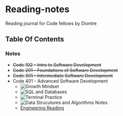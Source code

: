 # Reading-notes
Reading journal for Code fellows by Diontre 

## Table Of Contents


### Notes

- ~~Code 102 - Intro to Software Development~~
- ~~Code 201 - Foundations of Software Development~~
- ~~Code 301 - Intermediate Software Development~~
- Code 401 - Advanced Software Development
  - ![Growth Mindset ](https://github.com/houseofjavascript/reading-notes/blob/main/Python%20401)
  - ![SQL and Databases](https://github.com/houseofjavascript/reading-notes/blob/main/Databases%20and%20SQL)
  - ![Terminal Practice]()
  - ![Data Strucutures and Algorithms Notes](https://github.com/houseofjavascript/reading-notes/blob/main/Data%20Structures%20and%20Algorithms)
  - [Engineering Reading](https://houseofjavascript.github.io/reading-notes/Engineering%20Reading)



